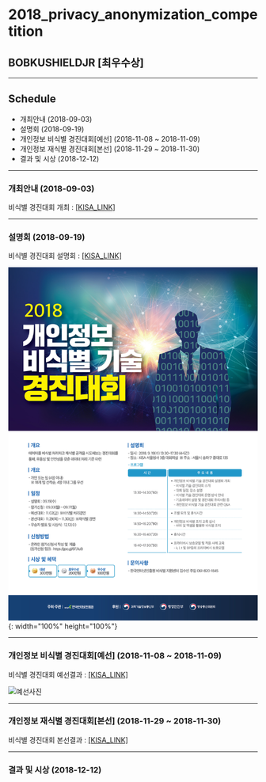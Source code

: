 # 2018_privacy_anonymization_competition 
## BOBKUSHIELDJR [최우수상]
----
## Schedule
 - 개최안내 (2018-09-03)
 - 설명회 (2018-09-19)
 - 개인정보 비식별 경진대회[예선] (2018-11-08 ~ 2018-11-09)
 - 개인정보 재식별 경진대회[본선] (2018-11-29 ~ 2018-11-30)
 - 결과 및 시상 (2018-12-12)
 
---- 


### 개최안내 (2018-09-03)
비식별 경진대회 개최 : [[KISA_LINK]](https://www.kisa.or.kr/notice/press_View.jsp?mode=view&p_No=8&b_No=8&d_No=1705)

----

### 설명회 (2018-09-19)
비식별 경진대회 설명회 : [[KISA_LINK]](https://www.kisa.or.kr/notice/notice_View.jsp?mode=view&p_No=4&b_No=4&d_No=2234)

![](https://github.com/zel0rd/2018_privacy_anonymization_competition/blob/master/References/01.%5BKISA%5D2018개인정보비식별경진대회_설명회.jpg){: width="100%" height="100%"}

----

### 개인정보 비식별 경진대회[예선] (2018-11-08 ~ 2018-11-09)

비식별 경진대회 예선결과 : [[KISA_LINK]](https://www.kisa.or.kr/notice/press_View.jsp?cPage=1&mode=view&p_No=8&b_No=8&d_No=1726)

![예선사진](https://github.com/zel0rd/2018_privacy_anonymization_competition/blob/master/References/예선사진.jpg)

----

### 개인정보 재식별 경진대회[본선] (2018-11-29 ~ 2018-11-30)
비식별 경진대회 본선결과 : [[KISA_LINK]](https://www.kisa.or.kr/notice/press_View.jsp?cPage=1&mode=view&p_No=8&b_No=8&d_No=1737)

----

### 결과 및 시상 (2018-12-12)

